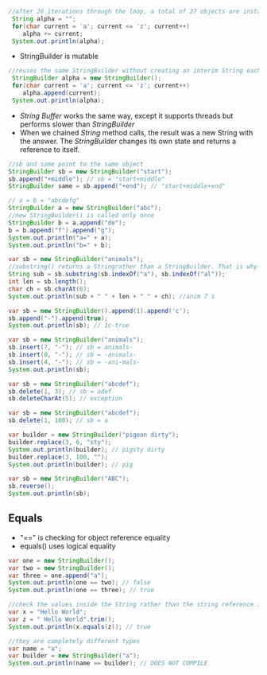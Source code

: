 ```java
//after 26 iterations through the loop, a total of 27 objects are instantiated
 String alpha = "";
 for(char current = 'a'; current <= 'z'; current++)
    alpha += current;
 System.out.println(alpha);
```

- StringBuilder is mutable

```java
//reuses the same StringBuilder without creating an interim String each time
 StringBuilder alpha = new StringBuilder();
 for(char current = 'a'; current <= 'z'; current++)
    alpha.append(current);
 System.out.println(alpha);
```

- <i>String Buffer</i> works the same way, except it supports threads but performs slower than <i>StringBuilder</i>
- When we chained <i>String</i> method calls, the result was a new String with the answer. The <i>StringBuilder</i> changes its own state and returns a reference to itself.

```java
//sb and same point to the same object
StringBuilder sb = new StringBuilder("start");
sb.append("+middle"); // sb = "start+middle"
StringBuilder same = sb.append("+end"); // "start+middle+end"

// a = b = "abcdefg"
StringBuilder a = new StringBuilder("abc");
//new StringBuilder() is called only once
StringBuilder b = a.append("de");
b = b.append("f").append("g");
System.out.println("a=" + a);
System.out.println("b=" + b);

var sb = new StringBuilder("animals");
//substring() returns a Stringrather than a StringBuilder. That is why sbis not changed. 
String sub = sb.substring(sb.indexOf("a"), sb.indexOf("al"));
int len = sb.length();
char ch = sb.charAt(6);
System.out.println(sub + " " + len + " " + ch); //anim 7 s

var sb = new StringBuilder().append(1).append('c');
sb.append("-").append(true);
System.out.println(sb); // 1c-true

var sb = new StringBuilder("animals");
sb.insert(7, "-"); // sb = animals-
sb.insert(0, "-"); // sb = -animals-
sb.insert(4, "-"); // sb = -ani-mals-
System.out.println(sb);

var sb = new StringBuilder("abcdef");
sb.delete(1, 3); // sb = adef
sb.deleteCharAt(5); // exception

var sb = new StringBuilder("abcdef");
sb.delete(1, 100); // sb = a

var builder = new StringBuilder("pigeon dirty");
builder.replace(3, 6, "sty");
System.out.println(builder); // pigsty dirty
builder.replace(3, 100, "");
System.out.println(builder); // pig

var sb = new StringBuilder("ABC");
sb.reverse();
System.out.println(sb);
```

<h2>Equals</h2>

- "==" is checking for object reference equality
- equals() uses logical equality
  

```java
var one = new StringBuilder();
var two = new StringBuilder();
var three = one.append("a");
System.out.println(one == two); // false
System.out.println(one == three); // true

//check the values inside the String rather than the string reference itself
var x = "Hello World";
var z = " Hello World".trim();
System.out.println(x.equals(z)); // true

//they are completely different types
var name = "a";
var builder = new StringBuilder("a");
System.out.println(name == builder); // DOES NOT COMPILE
```



